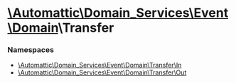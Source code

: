 # [\Automattic](../namespaces/automattic.md)[\Domain_Services](../namespaces/automattic-domain-services.md)[\Event](../namespaces/automattic-domain-services-event.md)[\Domain](../namespaces/automattic-domain-services-event-domain.md)\Transfer

### Namespaces

* [\Automattic\Domain_Services\Event\Domain\Transfer\In](../namespaces/automattic-domain-services-event-domain-transfer-in.md)
* [\Automattic\Domain_Services\Event\Domain\Transfer\Out](../namespaces/automattic-domain-services-event-domain-transfer-out.md)
